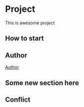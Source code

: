 # Project
This is awesome project
## How to start

## Author
[Author](author.md)

## Some new section here
## Conflict
